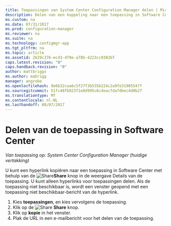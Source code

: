 ```yaml
---
title: Toepassingen van System Center Configuration Manager delen | Microsoft Docs
description: Delen van een koppeling naar een toepassing in Software Center in System Center Configuration Manager.
ms.custom: na
ms.date: 07/31/2017
ms.prod: configuration-manager
ms.reviewer: na
ms.suite: na
ms.technology: configmgr-app
ms.tgt_pltfrm: na
ms.topic: article
ms.assetid: 2629c376-ec43-4f0e-a78b-4223cc9302bf
caps.latest.revision: "0"
caps.handback.revision: "0"
author: mattbriggs
ms.author: mabrigg
manager: angrobe
ms.openlocfilehash: 9e6b32caa6c5f27f3b535b224c2a9fe31905547f
ms.sourcegitcommit: 51fc48fb023f1e8d995c6c4eacfda7dbec4d0b2f
ms.translationtype: MT
ms.contentlocale: nl-NL
ms.lasthandoff: 08/07/2017
---
```

# <a name="share-an-application-from-software-center"></a>Delen van de toepassing in Software Center

*Van toepassing op: System Center Configuration Manager (huidige vertakking)*<!-- 1706 -->

U kunt een hyperlink kopiëren naar een toepassing in Software Center met behulp van de ![Share](media/share15.png)**Share** knop in de weergave Details van de toepassing. U kunt alleen hyperlinks voor toepassingen delen. Als de toepassing niet beschikbaar is, wordt een venster geopend met een toepassing niet beschikbaar-bericht van de hyperlink.

1. Kies **toepassingen**, en kies vervolgens de toepassing.
2. Klik op de ![Share](media/share15.png) **Share** knop.
3. Klik op **kopie** in het venster.
4. Plak de URL in een e-mailbericht voor het delen van de toepassing.